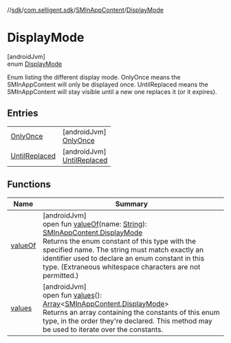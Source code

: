 //[sdk](../../../../index.md)/[com.selligent.sdk](../../index.md)/[SMInAppContent](../index.md)/[DisplayMode](index.md)

# DisplayMode

[androidJvm]\
enum [DisplayMode](index.md)

Enum listing the different display mode. OnlyOnce means the SMInAppContent will only be displayed once. UntilReplaced means the SMInAppContent will stay visible until a new one replaces it (or it expires).

## Entries

| | |
|---|---|
| [OnlyOnce](-only-once/index.md) | [androidJvm]<br>[OnlyOnce](-only-once/index.md) |
| [UntilReplaced](-until-replaced/index.md) | [androidJvm]<br>[UntilReplaced](-until-replaced/index.md) |

## Functions

| Name | Summary |
|---|---|
| [valueOf](value-of.md) | [androidJvm]<br>open fun [valueOf](value-of.md)(name: [String](https://developer.android.com/reference/kotlin/java/lang/String.html)): [SMInAppContent.DisplayMode](index.md)<br>Returns the enum constant of this type with the specified name. The string must match exactly an identifier used to declare an enum constant in this type. (Extraneous whitespace characters are not permitted.) |
| [values](values.md) | [androidJvm]<br>open fun [values](values.md)(): [Array](https://kotlinlang.org/api/latest/jvm/stdlib/kotlin/-array/index.html)&lt;[SMInAppContent.DisplayMode](index.md)&gt;<br>Returns an array containing the constants of this enum type, in the order they're declared. This method may be used to iterate over the constants. |
